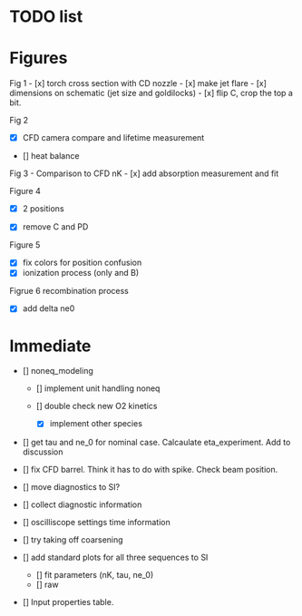# TODO list 

# Figures 

Fig 1 
    - [x] torch cross section with CD nozzle 
    - [x] make jet flare
    - [x] dimensions on schematic (jet size and goldilocks)
    - [x] flip C, crop the top a bit. 

Fig 2

 - [x] CFD camera compare  and lifetime measurement
 - [] heat balance 

Fig 3 - 
    Comparison to CFD nK
    - [x] add absorption measurement and fit

Figure 4
- [x] 2 positions 
- [x] remove C and PD


Figure 5 
- [x] fix colors for position confusion
- [x] ionization process (only and B)

Figrue 6
recombination process 

- [x] add delta ne0


# Immediate

- [] noneq_modeling
    - [] implement unit handling noneq

    - [] double check new O2 kinetics
        - [x] implement other species


- [] get tau and ne_0 for nominal case. Calcaulate eta_experiment. Add to discussion

- [] fix CFD barrel. Think it has to do with spike. Check beam position. 

- [] move diagnostics to SI?

- [] collect diagnostic information
 - [] oscilliscope settings time information
  - [] try taking off coarsening

- [] add standard plots for all three sequences to SI
    - [] fit parameters (nK, tau, ne_0)
    - [] raw 

- [] Input properties table. 